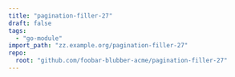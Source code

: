 ```yaml
---
title: "pagination-filler-27"
draft: false
tags:
  - "go-module"
import_path: "zz.example.org/pagination-filler-27"
repo:
  root: "github.com/foobar-blubber-acme/pagination-filler-27"
---
```

